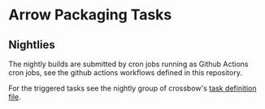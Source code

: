 # Arrow Packaging Tasks

## Nightlies

The nightly builds are submitted by cron jobs running as Github Actions
cron jobs, see the github actions workflows defined in this repository.

For the triggered tasks see the nightly group of crossbow's
[task definition file](https://github.com/apache/arrow/blob/main/dev/tasks/tasks.yml).
